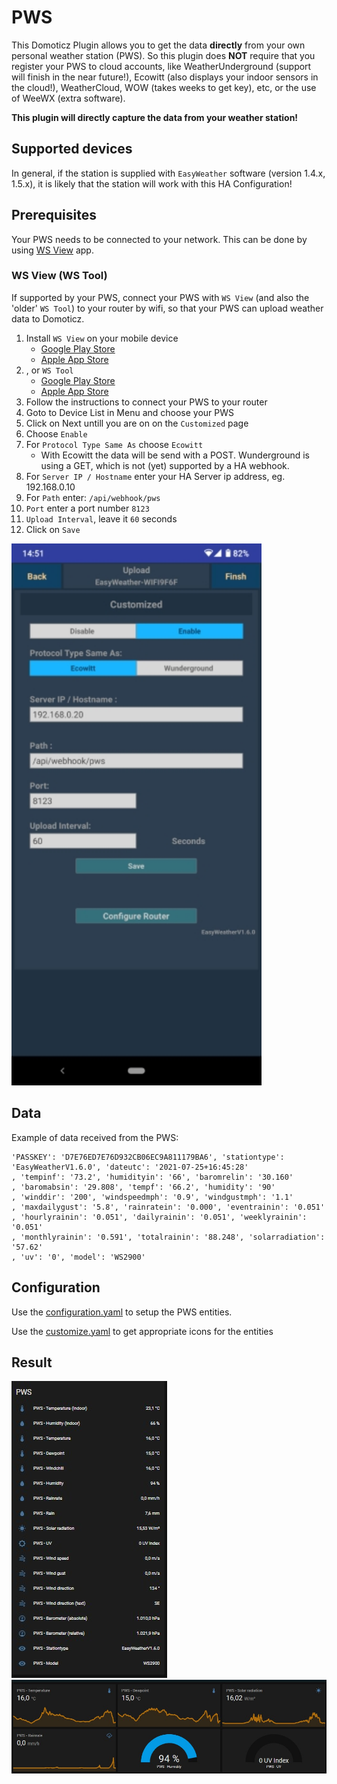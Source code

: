 # PWS
This Domoticz Plugin allows you to get the data **directly** from your own personal weather station (PWS). So this plugin does **NOT** require that you register your PWS to cloud accounts, like WeatherUnderground (support will finish in the near future!), Ecowitt (also displays your indoor sensors in the cloud!), WeatherCloud, WOW (takes weeks to get key), etc, or the use of WeeWX (extra software).

**This plugin will directly capture the data from your weather station!** 

## Supported devices
In general, if the station is supplied with `EasyWeather` software (version 1.4.x, 1.5.x), it is likely that the station will work with this HA Configuration!

## Prerequisites
Your PWS needs to be connected to your network. This can be done by using [WS View](#ws-view-ws-tool) app.

### WS View (WS Tool)
If supported by your PWS, connect your PWS with `WS View` (and also the 'older' `WS Tool`) to your router by wifi, so that your PWS can upload weather data to Domoticz.

1. Install `WS View` on your mobile device
    * [Google Play Store](https://play.google.com/store/apps/details?id=com.ost.wsview)
    * [Apple App Store](https://apps.apple.com/us/app/ws-view/id1362944193)
1. , or `WS Tool`
    * [Google Play Store](https://play.google.com/store/apps/details?id=com.dtston.wstool)
    * [Apple App Store](https://apps.apple.com/nl/app/ws-tool/id1125344077)
1. Follow the instructions to connect your PWS to your router
1. Goto to Device List in Menu and choose your PWS
1. Click on Next untill you are on on the `Customized` page
1. Choose `Enable`
1. For `Protocol Type Same As` choose `Ecowitt`
    * With Ecowitt the data will be send with a POST. Wunderground is using a GET, which is not (yet) supported by a HA webhook.
1. For `Server IP / Hostname` enter your HA Server ip address, eg. 192.168.0.10
2. For `Path` enter: `/api/webhook/pws`
3. `Port` enter a port number `8123`
4. `Upload Interval`, leave it `60` seconds
5. Click on `Save`

<img src="images/WS_View_setup.jpeg" width=400>

## Data
Example of data received from the PWS:

```
'PASSKEY': 'D7E76ED7E76D932CB06EC9A811179BA6', 'stationtype': 'EasyWeatherV1.6.0', 'dateutc': '2021-07-25+16:45:28'
, 'tempinf': '73.2', 'humidityin': '66', 'baromrelin': '30.160'
, 'baromabsin': '29.808', 'tempf': '66.2', 'humidity': '90'
, 'winddir': '200', 'windspeedmph': '0.9', 'windgustmph': '1.1'
, 'maxdailygust': '5.8', 'rainratein': '0.000', 'eventrainin': '0.051'
, 'hourlyrainin': '0.051', 'dailyrainin': '0.051', 'weeklyrainin': '0.051'
, 'monthlyrainin': '0.591', 'totalrainin': '88.248', 'solarradiation': '57.62'
, 'uv': '0', 'model': 'WS2900'
```

## Configuration
Use the [configuration.yaml](configuration.yaml) to setup the PWS entities.

Use the [customize.yaml](customize.yaml) to get appropriate icons for the entities

## Result
![Screenshot](images/entities.jpg)
![Screenshot](images/overview.jpg)
